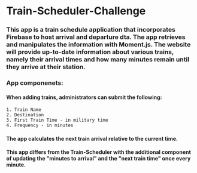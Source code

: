 # Train-Scheduler-Challenge

### This app is a train schedule application that incorporates Firebase to host arrival and departure dta.  The app retrieves and manipulates the information with Moment.js.  The website will provide up-to-date information about various trains, namely their arrival times and how many minutes remain until they arrive at their station.

### App componenets:

#### When adding trains, administrators can submit the following:

	1. Train Name
	2. Destination
	3. First Train Time - in military time
	4. Frequency - in minutes

#### The app calculates the next train arrival relative to the current time.

#### This app differs from the Train-Scheduler with the additional component of updating the "minutes to arrival" and the "next train time" once every minute.